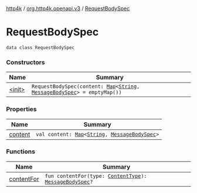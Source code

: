 [http4k](../../index.md) / [org.http4k.openapi.v3](../index.md) / [RequestBodySpec](./index.md)

# RequestBodySpec

`data class RequestBodySpec`

### Constructors

| Name | Summary |
|---|---|
| [&lt;init&gt;](-init-.md) | `RequestBodySpec(content: `[`Map`](https://kotlinlang.org/api/latest/jvm/stdlib/kotlin.collections/-map/index.html)`<`[`String`](https://kotlinlang.org/api/latest/jvm/stdlib/kotlin/-string/index.html)`, `[`MessageBodySpec`](../-message-body-spec/index.md)`> = emptyMap())` |

### Properties

| Name | Summary |
|---|---|
| [content](content.md) | `val content: `[`Map`](https://kotlinlang.org/api/latest/jvm/stdlib/kotlin.collections/-map/index.html)`<`[`String`](https://kotlinlang.org/api/latest/jvm/stdlib/kotlin/-string/index.html)`, `[`MessageBodySpec`](../-message-body-spec/index.md)`>` |

### Functions

| Name | Summary |
|---|---|
| [contentFor](content-for.md) | `fun contentFor(type: `[`ContentType`](../../org.http4k.core/-content-type/index.md)`): `[`MessageBodySpec`](../-message-body-spec/index.md)`?` |
